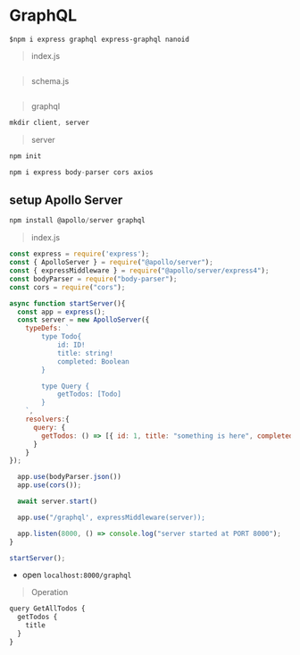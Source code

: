 # GraphQL
```node
$npm i express graphql express-graphql nanoid
```
> index.js
```javascript

```
> schema.js
```javascript

```
> graphql
```javascript
mkdir client, server
```
> server
```javascript
npm init
```
```javascript
npm i express body-parser cors axios
```
## setup  Apollo Server
```javascript
npm install @apollo/server graphql
```
> index.js
```javascript
const express = require('express');
const { ApolloServer } = require("@apollo/server");
const { expressMiddleware } = require("@apollo/server/express4");
const bodyParser = require("body-parser");
const cors = require("cors");

async function startServer(){
  const app = express();
  const server = new ApolloServer({
    typeDefs: `
        type Todo{
            id: ID!
            title: string!
            completed: Boolean
        }

        type Query {
            getTodos: [Todo]
        }
    `,
    resolvers:{
      query: {
        getTodos: () => [{ id: 1, title: "something is here", completed: false }]
      }
    }
});

  app.use(bodyParser.json())
  app.use(cors());

  await server.start()

  app.use("/graphql', expressMiddleware(server));

  app.listen(8000, () => console.log("server started at PORT 8000");
}

startServer();
```
- open ```localhost:8000/graphql```
> Operation
```javascript
query GetAllTodos {
  getTodos {
    title
  }
}
```

